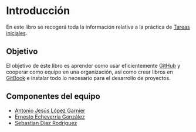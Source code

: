 # Introducción

En este libro se recogerá toda la información relativa a la práctica de [Tareas iniciales](https://casianorodriguezleon.gitbooks.io/ull-esit-1617/practicas/practicatareasiniciales.html).

## Objetivo
El objetivo de éste libro es aprender como usar eficientemente [GitHub](https://github.com) y cooperar como equipo
en una organización, así como crear libros en [GitBook](https://www.gitbook.com/) e instalar todo lo necesario para
el desarrollo de proyectos.

## Componentes del equipo

* [Antonio Jesús López Garnier](https://antoniogarnier.github.io)
* [Ernesto Echeverría González](https://akaibf.github.io/)
* [Sebastian Díaz Rodríguez](https://alu0100893649.github.io/)
